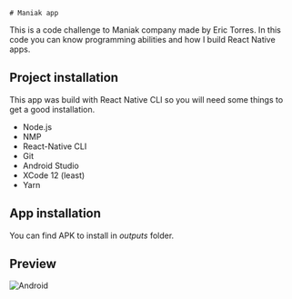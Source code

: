     # Maniak app

This is a code challenge to Maniak company made by Eric Torres. In this code you can know programming abilities and how I build React Native apps.

## Project installation

This app was build with React Native CLI so you will need some things to get a good installation.

- Node.js
- NMP
- React-Native CLI
- Git
- Android Studio
- XCode 12 (least)
- Yarn

## App installation
You can find APK to install in *outputs* folder.

## Preview
![Android](https://media.giphy.com/media/4vjtPjPCu888tTFI8K/source.gif)